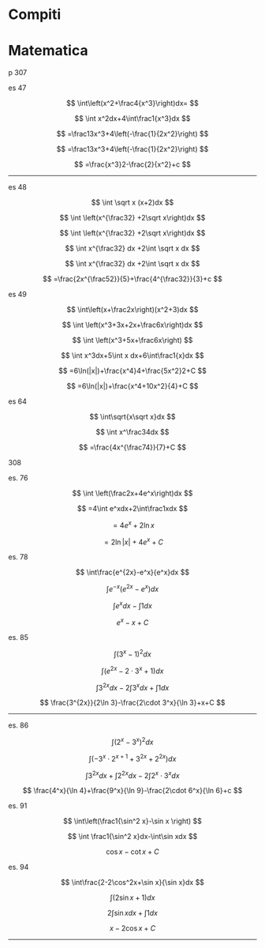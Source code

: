 # Compiti
# Matematica

p 307

es 47


$$
\int\left(x^2+\frac4{x^3}\right)dx=
$$


$$
\int x^2dx+4\int\frac1{x^3}dx
$$

$$
=\frac13x^3+4\left(-\frac{1}{2x^2}\right)
$$

$$
=\frac13x^3+4\left(-\frac{1}{2x^2}\right)
$$


$$
=\frac{x^3}2-\frac{2}{x^2}+c
$$


---

es 48


$$
\int \sqrt x (x+2)dx
$$

$$
\int \left(x^{\frac32} +2\sqrt x\right)dx
$$


$$
\int \left(x^{\frac32} +2\sqrt x\right)dx
$$

$$
\int x^{\frac32} dx +2\int \sqrt x dx
$$

$$
\int x^{\frac32} dx +2\int \sqrt x dx
$$



$$
=\frac{2x^{\frac52}}{5}+\frac{4^{\frac32}}{3}+c
$$


es 49



$$
\int\left(x+\frac2x\right)(x^2+3)dx
$$

$$
\int \left(x^3+3x+2x+\frac6x\right)dx
$$


$$
\int \left(x^3+5x+\frac6x\right)
$$

$$
\int x^3dx+5\int x dx+6\int\frac1{x}dx
$$


$$
=6\ln(|x|)+\frac{x^4}4+\frac{5x^2}2+C
$$

$$
=6\ln(|x|)+\frac{x^4+10x^2}{4}+C
$$

es 64

$$
\int\sqrt{x\sqrt x}dx
$$



$$
\int x^\frac34dx
$$

$$
=\frac{4x^{\frac74}}{7}+C
$$

308

es. 76

$$
\int \left(\frac2x+4e^x\right)dx
$$


$$
=4\int e^xdx+2\int\frac1xdx
$$


$$
=4e^x+2\ln x
$$

$$
=2\ln |x|+4e^x+C
$$

es. 78

$$
\int\frac{e^{2x}-e^x}{e^x}dx
$$

$$
\int e^{-x}(e^{2x}-e^x)dx
$$


$$
\int e^xdx-\int 1dx
$$


$$
e^x-x+C
$$

es. 85

$$
\int(3^x-1)^2dx
$$


$$
\int (e^{2x}-2\cdot 3^x+1)dx
$$

$$
\int 3^{2x}dx-2\int3^xdx+\int 1 dx
$$

$$
\frac{3^{2x}}{2\ln 3}-\frac{2\cdot 3^x}{\ln 3}+x+C
$$


---

es. 86


$$
\int (2^x-3^x)^2dx
$$

$$
\int(-3^x\cdot 2^{x+1}+3^{2x}+2^{2x})dx
$$

$$
\int 3^{2x}dx+\int2^{2x}dx-2\int2^x\cdot 3^xdx
$$

$$
\frac{4^x}{\ln 4}+\frac{9^x}{\ln 9}-\frac{2\cdot 6^x}{\ln 6}+c
$$


es. 91


$$
\int\left(\frac1{\sin^2 x}-\sin x \right)
$$

$$
\int \frac1{\sin^2 x}dx-\int\sin xdx
$$


$$
\cos x-\cot x +C
$$

es. 94

$$
\int\frac{2-2\cos^2x+\sin x}{\sin x}dx
$$


$$
\int (2\sin x+1)dx
$$

$$
2\int \sin x dx+\int 1dx
$$

$$
x-2\cos x +C
$$


---


<!--stackedit_data:
eyJoaXN0b3J5IjpbLTI0MTQxMjM5M119
-->